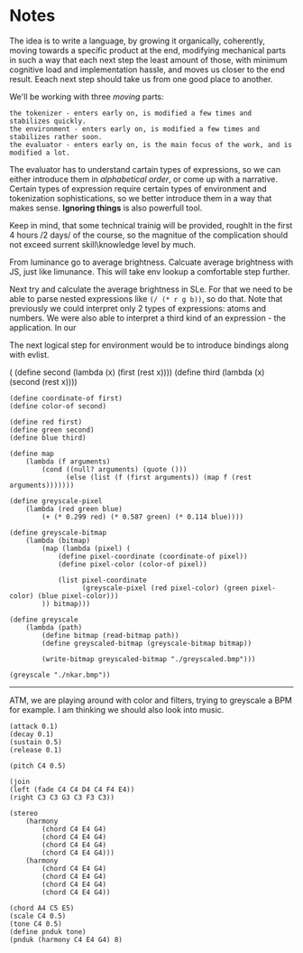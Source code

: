 # Notes

The idea is to write a language, by growing it organically, coherently, moving towards a specific product at the end, modifying mechanical parts in such a way  that each next step the least amount of those, with minimum cognitive load and implementation hassle, and moves us closer to the end result. Eeach next step should take us from one good place to another.

We'll be working with three *moving* parts:

    the tokenizer - enters early on, is modified a few times and stabilizes quickly.
    the environment - enters early on, is modified a few times and stabilizes rather soon.
    the evaluator - enters early on, is the main focus of the work, and is modified a lot.

The evaluator has to understand cartain types of expressions, so we can either introduce them in *alphabetical order*, or come up with a narrative. Certain types of expression require certain types of environment and tokenization sophistications, so we better introduce them in a way that makes sense. **Ignoring things** is also powerfull tool.

Keep in mind, that some technical trainig will be provided, roughlt in the first 4 hours /2 days/ of the course, so the magnitue of the complication should not exceed surrent skill\knowledge level by much.

From luminance go to average brightness. Calcuate average brightness with JS, just like limunance. This will take env lookup a comfortable step further.

Next try and calculate the average brightness in SLe. For that we need to be able to parse nested expressions like `(/ (* r g b))`, so do that. Note that previously we could interpret only 2 types of expressions: atoms and numbers. We were also able to interpret a third kind of an expression - the application. In our

The next logical step for environment would be to introduce bindings along with evlist.

(
    (define second (lambda (x) (first (rest x))))
    (define third (lambda (x) (second (rest x))))

    (define coordinate-of first)
    (define color-of second)

    (define red first)
    (define green second)
    (define blue third)

    (define map
        (lambda (f arguments)
            (cond ((null? arguments) (quote ()))
                  (else (list (f (first arguments)) (map f (rest arguments)))))))

    (define greyscale-pixel
        (lambda (red green blue)
            (+ (* 0.299 red) (* 0.587 green) (* 0.114 blue))))

    (define greyscale-bitmap
        (lambda (bitmap)
            (map (lambda (pixel) (
                (define pixel-coordinate (coordinate-of pixel))
                (define pixel-color (color-of pixel))

                (list pixel-coordinate
                      (greyscale-pixel (red pixel-color) (green pixel-color) (blue pixel-color)))
            )) bitmap)))

    (define greyscale
        (lambda (path)
            (define bitmap (read-bitmap path))
            (define greyscaled-bitmap (greyscale-bitmap bitmap))

            (write-bitmap greyscaled-bitmap "./greyscaled.bmp")))

    (greyscale "./nkar.bmp"))

---------------

ATM, we are playing around with color and filters, trying to greyscale a BPM for example. I am thinking we should also look into music.

    (attack 0.1)
    (decay 0.1)
    (sustain 0.5)
    (release 0.1)

    (pitch C4 0.5)

    (join
    (left (fade C4 C4 D4 C4 F4 E4))
    (right C3 C3 G3 C3 F3 C3))

    (stereo
        (harmony
            (chord C4 E4 G4)
            (chord C4 E4 G4)
            (chord C4 E4 G4)
            (chord C4 E4 G4)))
        (harmony
            (chord C4 E4 G4)
            (chord C4 E4 G4)
            (chord C4 E4 G4)
            (chord C4 E4 G4))

    (chord A4 C5 E5)
    (scale C4 0.5)
    (tone C4 0.5)
    (define pnduk tone)
    (pnduk (harmony C4 E4 G4) 8)
